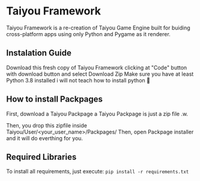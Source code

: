 # Taiyou Framework
Taiyou Framework is a re-creation of Taiyou Game Engine built for buiding cross-platform apps using only Python and Pygame as it renderer.

## Instalation Guide
Download this fresh copy of Taiyou Framework clicking at "Code" button with download button and select Download Zip
Make sure you have at least Python 3.8 installed i will not teach how to install python 🤡

## How to install Packpages
First, download a Taiyou Packpage
a Taiyou Packpage is just a zip file .w.

Then, you drop this zipfile inside Taiyou/User/<your_user_name>/Packpages/
Then, open Packpage installer and it will do everthing for you.


## Required Libraries
To install all requirements, just execute:
``pip install -r requirements.txt``
